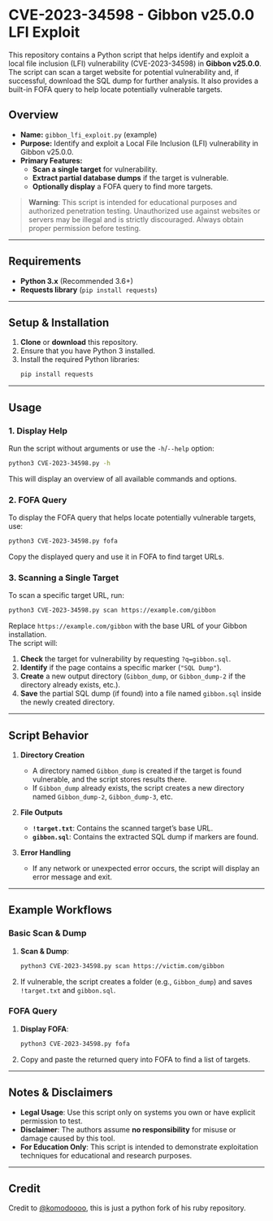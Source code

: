 # CVE-2023-34598 - Gibbon v25.0.0 LFI Exploit

This repository contains a Python script that helps identify and exploit a local file inclusion (LFI) vulnerability (CVE-2023-34598) in **Gibbon v25.0.0**. The script can scan a target website for potential vulnerability and, if successful, download the SQL dump for further analysis. It also provides a built-in FOFA query to help locate potentially vulnerable targets.

## Overview

- **Name:** `gibbon_lfi_exploit.py` (example)
- **Purpose:** Identify and exploit a Local File Inclusion (LFI) vulnerability in Gibbon v25.0.0.
- **Primary Features:**
  - **Scan a single target** for vulnerability.
  - **Extract partial database dumps** if the target is vulnerable.
  - **Optionally display** a FOFA query to find more targets.

> **Warning**: This script is intended for educational purposes and authorized penetration testing. Unauthorized use against websites or servers may be illegal and is strictly discouraged. Always obtain proper permission before testing.

---

## Requirements

- **Python 3.x** (Recommended 3.6+)
- **Requests library** (`pip install requests`)

---

## Setup & Installation

1. **Clone** or **download** this repository.
2. Ensure that you have Python 3 installed.
3. Install the required Python libraries:
   ```bash
   pip install requests
   ```
---

## Usage

### 1. Display Help

Run the script without arguments or use the `-h`/`--help` option:

```bash
python3 CVE-2023-34598.py -h
```

This will display an overview of all available commands and options.

### 2. FOFA Query

To display the FOFA query that helps locate potentially vulnerable targets, use:

```bash
python3 CVE-2023-34598.py fofa
```

Copy the displayed query and use it in FOFA to find target URLs.

### 3. Scanning a Single Target

To scan a specific target URL, run:

```bash
python3 CVE-2023-34598.py scan https://example.com/gibbon
```

Replace `https://example.com/gibbon` with the base URL of your Gibbon installation.  
The script will:

1. **Check** the target for vulnerability by requesting `?q=gibbon.sql`.
2. **Identify** if the page contains a specific marker (`"SQL Dump"`).
3. **Create** a new output directory (`Gibbon_dump`, or `Gibbon_dump-2` if the directory already exists, etc.).
4. **Save** the partial SQL dump (if found) into a file named `gibbon.sql` inside the newly created directory.

---

## Script Behavior

1. **Directory Creation**  
   - A directory named `Gibbon_dump` is created if the target is found vulnerable, and the script stores results there.
   - If `Gibbon_dump` already exists, the script creates a new directory named `Gibbon_dump-2`, `Gibbon_dump-3`, etc.

2. **File Outputs**  
   - **`!target.txt`**: Contains the scanned target’s base URL.
   - **`gibbon.sql`**: Contains the extracted SQL dump if markers are found.

3. **Error Handling**  
   - If any network or unexpected error occurs, the script will display an error message and exit.

---

## Example Workflows

### Basic Scan & Dump

1. **Scan & Dump**:
   ```bash
   python3 CVE-2023-34598.py scan https://victim.com/gibbon
   ```
2. If vulnerable, the script creates a folder (e.g., `Gibbon_dump`) and saves `!target.txt` and `gibbon.sql`.

### FOFA Query

1. **Display FOFA**:
   ```bash
   python3 CVE-2023-34598.py fofa
   ```
2. Copy and paste the returned query into FOFA to find a list of targets.

---

## Notes & Disclaimers

- **Legal Usage**: Use this script only on systems you own or have explicit permission to test.  
- **Disclaimer**: The authors assume **no responsibility** for misuse or damage caused by this tool.  
- **For Education Only**: This script is intended to demonstrate exploitation techniques for educational and research purposes.

---

## Credit

Credit to [ @komodoooo](https://gist.github.com/komodoooo/bf9bfea7f229d503e91d108940cf5ec0), this is just a python fork of his ruby repository.
